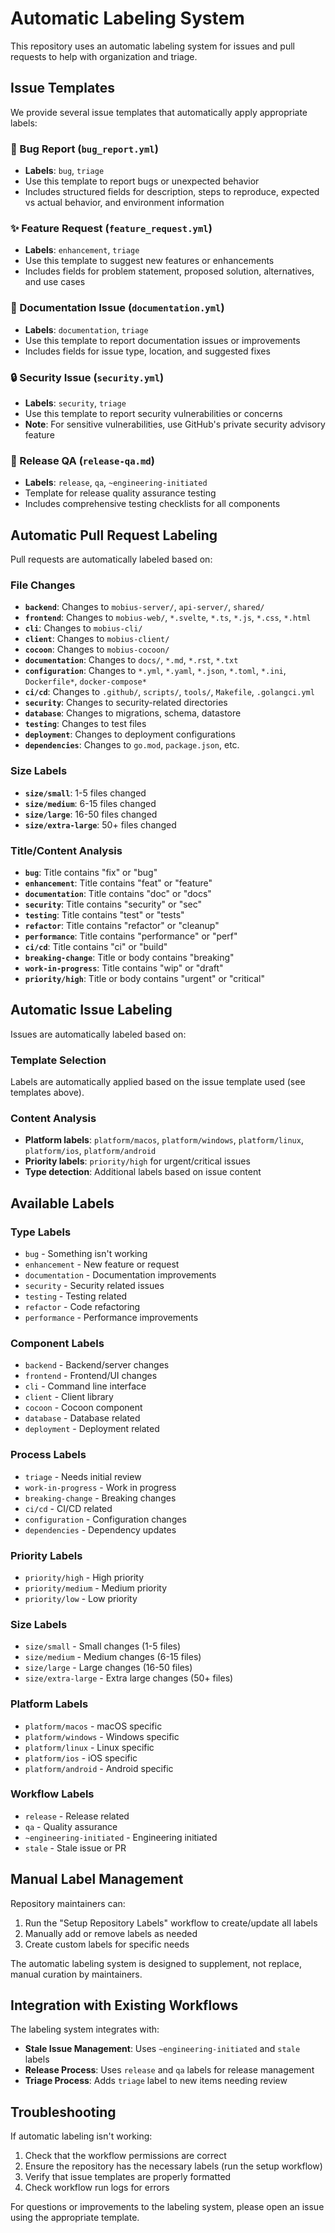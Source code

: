 # Automatic Labeling System

This repository uses an automatic labeling system for issues and pull requests to help with organization and triage.

## Issue Templates

We provide several issue templates that automatically apply appropriate labels:

### 🐛 Bug Report (`bug_report.yml`)
- **Labels**: `bug`, `triage`
- Use this template to report bugs or unexpected behavior
- Includes structured fields for description, steps to reproduce, expected vs actual behavior, and environment information

### ✨ Feature Request (`feature_request.yml`)
- **Labels**: `enhancement`, `triage`
- Use this template to suggest new features or enhancements
- Includes fields for problem statement, proposed solution, alternatives, and use cases

### 📖 Documentation Issue (`documentation.yml`)
- **Labels**: `documentation`, `triage`
- Use this template to report documentation issues or improvements
- Includes fields for issue type, location, and suggested fixes

### 🔒 Security Issue (`security.yml`)
- **Labels**: `security`, `triage`
- Use this template to report security vulnerabilities or concerns
- **Note**: For sensitive vulnerabilities, use GitHub's private security advisory feature

### 🔄 Release QA (`release-qa.md`)
- **Labels**: `release`, `qa`, `~engineering-initiated`
- Template for release quality assurance testing
- Includes comprehensive testing checklists for all components

## Automatic Pull Request Labeling

Pull requests are automatically labeled based on:

### File Changes
- **`backend`**: Changes to `mobius-server/`, `api-server/`, `shared/`
- **`frontend`**: Changes to `mobius-web/`, `*.svelte`, `*.ts`, `*.js`, `*.css`, `*.html`
- **`cli`**: Changes to `mobius-cli/`
- **`client`**: Changes to `mobius-client/`
- **`cocoon`**: Changes to `mobius-cocoon/`
- **`documentation`**: Changes to `docs/`, `*.md`, `*.rst`, `*.txt`
- **`configuration`**: Changes to `*.yml`, `*.yaml`, `*.json`, `*.toml`, `*.ini`, `Dockerfile*`, `docker-compose*`
- **`ci/cd`**: Changes to `.github/`, `scripts/`, `tools/`, `Makefile`, `.golangci.yml`
- **`security`**: Changes to security-related directories
- **`database`**: Changes to migrations, schema, datastore
- **`testing`**: Changes to test files
- **`deployment`**: Changes to deployment configurations
- **`dependencies`**: Changes to `go.mod`, `package.json`, etc.

### Size Labels
- **`size/small`**: 1-5 files changed
- **`size/medium`**: 6-15 files changed
- **`size/large`**: 16-50 files changed
- **`size/extra-large`**: 50+ files changed

### Title/Content Analysis
- **`bug`**: Title contains "fix" or "bug"
- **`enhancement`**: Title contains "feat" or "feature"
- **`documentation`**: Title contains "doc" or "docs"
- **`security`**: Title contains "security" or "sec"
- **`testing`**: Title contains "test" or "tests"
- **`refactor`**: Title contains "refactor" or "cleanup"
- **`performance`**: Title contains "performance" or "perf"
- **`ci/cd`**: Title contains "ci" or "build"
- **`breaking-change`**: Title or body contains "breaking"
- **`work-in-progress`**: Title contains "wip" or "draft"
- **`priority/high`**: Title or body contains "urgent" or "critical"

## Automatic Issue Labeling

Issues are automatically labeled based on:

### Template Selection
Labels are automatically applied based on the issue template used (see templates above).

### Content Analysis
- **Platform labels**: `platform/macos`, `platform/windows`, `platform/linux`, `platform/ios`, `platform/android`
- **Priority labels**: `priority/high` for urgent/critical issues
- **Type detection**: Additional labels based on issue content

## Available Labels

### Type Labels
- `bug` - Something isn't working
- `enhancement` - New feature or request
- `documentation` - Documentation improvements
- `security` - Security related issues
- `testing` - Testing related
- `refactor` - Code refactoring
- `performance` - Performance improvements

### Component Labels
- `backend` - Backend/server changes
- `frontend` - Frontend/UI changes
- `cli` - Command line interface
- `client` - Client library
- `cocoon` - Cocoon component
- `database` - Database related
- `deployment` - Deployment related

### Process Labels
- `triage` - Needs initial review
- `work-in-progress` - Work in progress
- `breaking-change` - Breaking changes
- `ci/cd` - CI/CD related
- `configuration` - Configuration changes
- `dependencies` - Dependency updates

### Priority Labels
- `priority/high` - High priority
- `priority/medium` - Medium priority
- `priority/low` - Low priority

### Size Labels
- `size/small` - Small changes (1-5 files)
- `size/medium` - Medium changes (6-15 files)
- `size/large` - Large changes (16-50 files)
- `size/extra-large` - Extra large changes (50+ files)

### Platform Labels
- `platform/macos` - macOS specific
- `platform/windows` - Windows specific
- `platform/linux` - Linux specific
- `platform/ios` - iOS specific
- `platform/android` - Android specific

### Workflow Labels
- `release` - Release related
- `qa` - Quality assurance
- `~engineering-initiated` - Engineering initiated
- `stale` - Stale issue or PR

## Manual Label Management

Repository maintainers can:
1. Run the "Setup Repository Labels" workflow to create/update all labels
2. Manually add or remove labels as needed
3. Create custom labels for specific needs

The automatic labeling system is designed to supplement, not replace, manual curation by maintainers.

## Integration with Existing Workflows

The labeling system integrates with:
- **Stale Issue Management**: Uses `~engineering-initiated` and `stale` labels
- **Release Process**: Uses `release` and `qa` labels for release management
- **Triage Process**: Adds `triage` label to new items needing review

## Troubleshooting

If automatic labeling isn't working:
1. Check that the workflow permissions are correct
2. Ensure the repository has the necessary labels (run the setup workflow)
3. Verify that issue templates are properly formatted
4. Check workflow run logs for errors

For questions or improvements to the labeling system, please open an issue using the appropriate template.